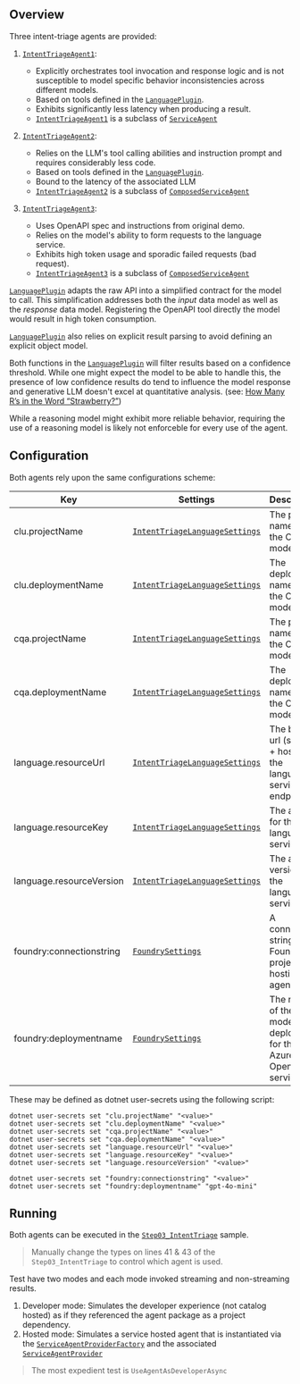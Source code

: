 ﻿## Overview

Three intent-triage agents are provided:

1. [`IntentTriageAgent1`](./IntentTriageAgent1.cs): 

    - Explicitly orchestrates tool invocation and response logic and is not susceptible to model specific behavior inconsistencies across different models.
    - Based on tools defined in the [`LanguagePlugin`](./Tools/LanguagePlugin.cs).
    - Exhibits significantly less latency when producing a result.
    - [`IntentTriageAgent1`](./IntentTriageAgent1.cs) is a subclass of [`ServiceAgent`](../Service/ServiceAgent.cs)
      
1. [`IntentTriageAgent2`](./IntentTriageAgent2.cs): 
  
    - Relies on the LLM's tool calling abilities and instruction prompt and requires considerably less code.
    - Based on tools defined in the [`LanguagePlugin`](./Tools/LanguagePlugin.cs).
    - Bound to the latency of the associated LLM
    - [`IntentTriageAgent2`](./IntentTriageAgent2.cs) is a subclass of [`ComposedServiceAgent`](../Service/ComposedServiceAgent.cs)
      
1. [`IntentTriageAgent3`](./IntentTriageAgent3.cs): 
  
    - Uses OpenAPI spec and instructions from original demo.
    - Relies on the model's ability to form requests to the language service.
    - Exhibits high token usage and sporadic failed requests (bad request).
    - [`IntentTriageAgent3`](./IntentTriageAgent3.cs) is a subclass of [`ComposedServiceAgent`](../Service/ComposedServiceAgent.cs)

[`LanguagePlugin`](./Tools/LanguagePlugin.cs) adapts the raw API into a simplified contract for the model to call.
This simplification addresses both the _input_ data model as well as the _response_ data model.
Registering the OpenAPI tool directly the model would result in high token consumption.

[`LanguagePlugin`](./Tools/LanguagePlugin.cs) also relies on explicit result parsing to avoid
defining an explicit object model.

Both functions in the [`LanguagePlugin`](./Tools/LanguagePlugin.cs) will filter results based on a confidence threshold.
While one might expect the model to be able to handle this, the presence of low confidence
results do tend to influence the model response and generative LLM doesn't excel at quantitative analysis. 
(see: [How Many R’s in the Word “Strawberry?”](https://medium.com/@SamMormando/how-many-rs-in-the-word-strawberry-a6b8a697a1be))

While a reasoning model might exhibit more reliable behavior, requiring the use of a reasoning model
is likely not enforceble for every use of the agent.


## Configuration

Both agents rely upon the same configurations scheme:

Key|Settings|Description|
---|---|---
clu.projectName|[`IntentTriageLanguageSettings`](./IntentTriageLanguageSettings.cs)|The project name for the CLU model.
clu.deploymentName|[`IntentTriageLanguageSettings`](./IntentTriageLanguageSettings.cs)|The deployment name for the CLU model.
cqa.projectName|[`IntentTriageLanguageSettings`](./IntentTriageLanguageSettings.cs)|The project name for the CQA model.
cqa.deploymentName|[`IntentTriageLanguageSettings`](./IntentTriageLanguageSettings.cs)|The deployment name for the CQA model.
language.resourceUrl|[`IntentTriageLanguageSettings`](./IntentTriageLanguageSettings.cs)|The base url (scheme + host) for the language services endpoint
language.resourceKey|[`IntentTriageLanguageSettings`](./IntentTriageLanguageSettings.cs)|The api key for the language services
language.resourceVersion|[`IntentTriageLanguageSettings`](./IntentTriageLanguageSettings.cs)|The api version for the language services
foundry:connectionstring|[`FoundrySettings`](../Service/FoundrySettings.cs)|A connection string to the Foundry project hosting the agent
foundry:deploymentname|[`FoundrySettings`](../Service/FoundrySettings.cs)|The name of the model deployment for the Azure OpenAI service

These may be defined as dotnet user-secrets using the following script:

```bsh
dotnet user-secrets set "clu.projectName" "<value>"
dotnet user-secrets set "clu.deploymentName" "<value>"
dotnet user-secrets set "cqa.projectName" "<value>"
dotnet user-secrets set "cqa.deploymentName" "<value>"
dotnet user-secrets set "language.resourceUrl" "<value>"
dotnet user-secrets set "language.resourceKey" "<value>"
dotnet user-secrets set "language.resourceVersion" "<value>"

dotnet user-secrets set "foundry:connectionstring" "<value>"
dotnet user-secrets set "foundry:deploymentname" "gpt-4o-mini"
```

## Running

Both agents can be executed in the [`Step03_IntentTriage`](../../../../samples/GettingStartedWithAgents/ServiceAgents/Step03_IntentTriage.cs) sample.

> Manually change the types on lines 41 & 43 of the `Step03_IntentTriage` to control which agent is used.

Test have two modes and each mode invoked streaming and non-streaming results.

1. Developer mode: Simulates the developer experience (not catalog hosted) as if they referenced the agent package as a project dependency.
1. Hosted mode: Simulates a service hosted agent that is instantiated via the [`ServiceAgentProviderFactory`](../Service/ServiceAgentProviderFactory.cs)
   and the associated [`ServiceAgentProvider`](../Service/ServiceAgentProvider.cs)

> The most expedient test is `UseAgentAsDeveloperAsync`


